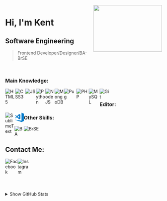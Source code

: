 <img width="220" height="150" src="https://gigarettes.com/c/49-tm_home_default/kent.jpg" align="right" />

# Hi, I'm Kent
## Software Engineering
> Frontend Developer/Designer/BA-BrSE

<br />

### Main Knowledge:
<img align="left" alt="HTML5" width="32px" src="https://rapidapi.com/blog/wp-content/uploads/2018/06/logo-2582748_640.png" />
<img align="left" alt="CSS3" width="32px" src="https://www.joykal.com/wp-content/uploads/2019/09/css3.png" />
<img align="left" alt="JS" width="35px" src="https://sujanbyanjankar.com.np/wp-content/uploads/2019/09/javascript.png" />
<img align="left" alt="Python" width="30px" src="https://upload.wikimedia.org/wikipedia/commons/thumb/c/c3/Python-logo-notext.svg/768px-Python-logo-notext.svg.png" />
<img align="left" alt="NodeJS" width="30px" src="https://hoctapit.com/wp-content/uploads/2018/01/nodejs-logo-e1497443346889.png" />
<img align="left" alt="MongoDB" width="30px" src="https://img.icons8.com/color/452/mongodb.png" />
<img align="left" alt="Pug" width="40px" src="https://res.cloudinary.com/practicaldev/image/fetch/s--Rr7K5gOm--/c_limit%2Cf_auto%2Cfl_progressive%2Cq_auto%2Cw_880/https://dbalas.gallerycdn.vsassets.io/extensions/dbalas/vscode-html2pug/0.0.2/1532242577062/Microsoft.VisualStudio.Services.Icons.Default" />
<img align="left" alt="PHP" width="40px" src="https://pngimg.com/uploads/php/php_PNG43.png" />
<img align="left" alt="MySQL" width="35px" src="https://portal.cloudclusters.io/media/product_logo/MySQL.png" />
<img align="left" alt="Git" width="30px" src="https://upload.wikimedia.org/wikipedia/commons/thumb/3/3f/Git_icon.svg/1024px-Git_icon.svg.png" />

<br />

### Editor:
<img align="left" alt="SublimeText" width="30px" src="https://www.quyetnv.com/wp-content/uploads/2019/01/sublimetext_funnytuts.png" />
<img align="left" alt="VisualStudioCode" width="30px" src="https://raw.githubusercontent.com/github/explore/80688e429a7d4ef2fca1e82350fe8e3517d3494d/topics/visual-studio-code/visual-studio-code.png" />

### Other Skills:
<img align="left" alt="BA" width="30px" src="https://apprecs.org/gp/images/app-icons/300/0a/com.softsolutions.ba.jpg" />
<img align="left" alt="BrSE" width="48px" src="https://jpjobs.vn/wp-content/uploads/2019/10/brse.png" />

<br /><br />

## Contact Me:

[<img align="left" alt="Facebook" width="40px" src="https://upload.wikimedia.org/wikipedia/commons/thumb/5/51/Facebook_f_logo_%282019%29.svg/1365px-Facebook_f_logo_%282019%29.svg.png" />][facebook]
[<img align="left" alt="Instagram" width="40px" src="https://www.edigitalagency.com.au/wp-content/uploads/instagram-logo-svg-vector-for-print.svg" />][instagram]

<br /><br /><br />
---
<details>
  <summary>Show GitHub Stats</summary>
  <img align="left" alt="My Github Stats" src="https://github-readme-stats.vercel.app/api?username=ToVinhKhang&count_private=true&include_all_commits=true&theme=radical" />
</details>

[facebook]: https://www.facebook.com/VinceKent1996/
[instagram]: https://www.instagram.com/vkent_/
